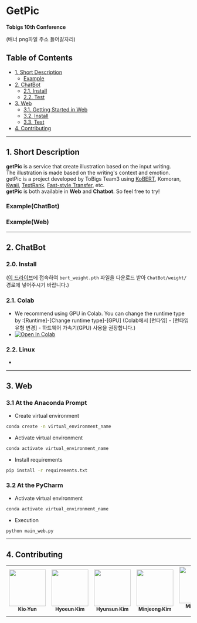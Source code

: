 # GetPic
**Tobigs 10th Conference**

(배너 png파일 주소 들어갈자리)

## Table of Contents
- [1. Short Description](#1-short-description)
  - [Example](#example)
- [2. ChatBot](#2-chatbot)
  - [2.1. Install](#21-install)
  - [2.2. Test](#22-test)
- [3. Web](#3-web)
  - [3.1. Getting Started in Web](#31-getting-started-in-web)
  - [3.2. Install](#32-install)
  - [3.3. Test](#33-test)
- [4. Contributing](#4-contributing)
  

---

## 1. Short Description

**getPic** is a service that create illustration based on the input writing.
<br/>
The illustration is made based on the writing's context and emotion.
<br/>
getPic is a project developed by ToBigs Team3 using [KoBERT](https://github.com/SKTBrain/KoBERT/blob/master/README.md), Komoran, [Kwaii](https://github.com/kakao/khaiii.git), [TextRank](https://github.com/lovit/textrank/tree/master/textrank), [Fast-style Transfer](https://hoya012.github.io/blog/Fast-Style-Transfer-Tutorial/), etc.
<br/>
**getPic** is both available in **Web** and **Chatbot**.
So feel free to try!

### Example(ChatBot)

### Example(Web)


---

  
## 2. ChatBot

### 2.0. Install


([이 드라이브](https://drive.google.com/drive/u/1/folders/1qkN8eAyB-1318YG-4d-BpyslDmhI23dI)에 접속하여 `bert_weight.pth` 파일을 다운로드 받아 `ChatBot/weight/` 경로에 넣어주시기 바랍니다.)

### 2.1. Colab
- We recommend using GPU in Colab. You can change the runtime type by :[Runtime]-[Change runtime type]-[GPU] 
  (Colab에서 [런타임] - [런타임 유형 변경] - 하드웨어 가속기(GPU) 사용을 권장합니다.)
- [![Open In Colab](https://colab.research.google.com/assets/colab-badge.svg)](https://colab.research.google.com/github/SKTBrain/KoBERT/blob/master/scripts/NSMC/naver_review_classifications_pytorch_kobert.ipynb)


### 2.2. Linux
- 



---

## 3. Web

### 3.1 At the Anaconda Prompt
- Create virtual environment
```sh
conda create -n virtual_environment_name
```
- Activate virtual environment
```sh
conda activate virtual_environment_name
```
- Install requirements
```sh
pip install -r requirements.txt
```
### 3.2 At the PyCharm
- Activate virtual environment
```python
conda activate virtual_environment_name
```
- Execution
```python
python main_web.py
```
---

## 4. Contributing

<table>
  <tr>
    <td align="center"><a href="https://github.com/yunkio"><img src="https://user-images.githubusercontent.com/48192546/94985703-c4803500-0593-11eb-8912-341bf38e9fa4.jpg" width="100px;" alt=""/><br /><sub><b>Kio Yun</b></sub> </a></td>
      <td align="center"><a href="https://github.com/hyo-eun-kim"><img src="https://user-images.githubusercontent.com/48192546/94985814-a961f500-0594-11eb-81e0-ca1b0985adcf.jpg" width="100px;" alt=""/><br /><sub><b>Hyoeun Kim</b></sub> </a></td>
      <td align="center"><a href="https://github.com/KimHyunsun"><img src="https://user-images.githubusercontent.com/48192546/94985822-b0890300-0594-11eb-93a6-0d7965ea55dc.jpg" width="100px;" alt=""/><br /><sub><b>Hyunsun Kim</b></sub> </a></td>
    <td align="center"><a href="https://github.com/kmmnjng528"><img src="https://user-images.githubusercontent.com/48192546/94985889-28572d80-0595-11eb-98df-301edd4b764d.jpg" width="100px;" alt=""/><br /><sub><b>Minjeong Kim</b></sub> </a></td>
    <td align="center"><a href="https://github.com/gyeong707"><img src="https://user-images.githubusercontent.com/48192546/94985892-2db47800-0595-11eb-80dd-1f053acc0fc9.jpg" width="100px;" alt=""/><br /><sub><b>Migyeong Kang</b></sub> </a></td>
    <td align="center"><a href="https://github.com/602-go"><img src="https://user-images.githubusercontent.com/48192546/94985894-3016d200-0595-11eb-9159-5db2eb4de0c5.jpg" width="100px;" alt=""/><br /><sub><b>Yookyung Kho</b></sub> </a></td>
  </tr>
</table>
